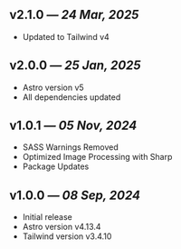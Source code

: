 ## v2.1.0 _— 24 Mar, 2025_

- Updated to Tailwind v4

## v2.0.0 _— 25 Jan, 2025_

- Astro version v5
- All dependencies updated

## v1.0.1 _— 05 Nov, 2024_

- SASS Warnings Removed
- Optimized Image Processing with Sharp
- Package Updates

## v1.0.0 _— 08 Sep, 2024_

- Initial release
- Astro version v4.13.4
- Tailwind version v3.4.10

